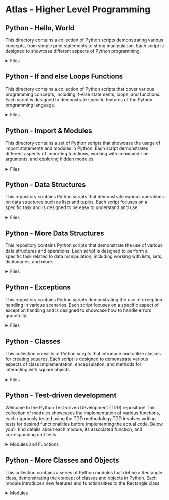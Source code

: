 # Atlas - Higher Level Programming
## Python - Hello, World

This directory contains a collection of Python scripts demonstrating various concepts, from simple print statements to string manipulation. Each script is designed to showcase different aspects of Python programming.
<details>
<summary> Files</summary>
<ul><li> 
<strong>2-print.py</strong>
This script uses the print function to display a message that emphasizes the universal and puzzle-like nature of programming.</li>
<li><strong>3-print_number.py</strong>
Here, a variable number is assigned a value, and the print statement displays it as part of a string.</li>
<li><strong>4-print_float.py</strong>
This script introduces floating-point numbers and uses formatted strings to display a specific number with two decimal places.</li>
<li><strong>5-print_string.py</strong>
The script demonstrates string repetition and slicing, displaying the original string repeated three times and only its first nine characters.</li>
<li><strong>6-concat.py</strong>
This script showcases string concatenation using the f-string format to create a welcome message.</li>
<li><strong>7-edges.py</strong>
The script demonstrates string slicing to extract specific portions of a word, including the first three letters, last two letters, and excluding the first and last letters </li>
<li><strong>8-concat_edges.py</strong>
This script involves string slicing to concatenate specific segments of a longer string.</li>
<li><strong>9-easter_egg.py</strong>
This script imports and prints the Zen of Python, a set of guiding principles for writing computer programs.</li>
</details>
  
## Python - If and else Loops Functions

This directory contains a collection of Python scripts that cover various programming concepts, including if-else statements, loops, and functions. Each script is designed to demonstrate specific features of the Python programming language.
<details>
<summary> Files</summary>
<ul><li> 
<strong>0-positive_or_negative.py</strong>
This script generates a random number and determines whether it's positive, negative, or zero.</li>
<li><strong>1-last_digit.py</strong>
This script determines and analyzes the last digit of a randomly generated number.</li>
<li><strong>2-print_alphabet.py</strong>
This script prints the alphabet in lowercase.</li>
<li><strong>3-print_alphabt.py</strong>
This script prints the alphabet excluding the letters 'e' and 'q'.</li>
<li><strong>4-print_hexa.py</strong>
This script prints decimal numbers along with their hexadecimal equivalents.</li>
<li><strong>5-print_comb2.py</strong>
This script prints combinations of two-digit numbers.</li>
<li><strong>6-print_comb3.py</strong>
This script prints combinations of two-digit numbers without repetition.</li>
<li><strong>7-islower.py</strong>
This script defines a function to check if a given character is lowercase.</li>
<li><strong>8-uppercase.py</strong>
This script defines a function to convert lowercase characters in a string to uppercase.</li>
<li><strong>9-print_last_digit.py</strong>
This script defines a function to print and return the last digit of a number.</li>
<li><strong>10-add.py</strong>
This script defines a function to add two numbers.</li>
<li><strong>11-pow.py</strong>
This script defines a function to calculate the power of one number raised to another.</li>
<li><strong>12-fizzbuzz.py</strong>
This script defines a function to implement the classic FizzBuzz problem for numbers from 1 to 100.</li>
</details>
  
## Python - Import & Modules

This directory contains a set of Python scripts that showcase the usage of import statements and modules in Python. Each script demonstrates different aspects of importing functions, working with command-line arguments, and exploring hidden modules.

<details>
<summary> Files</summary>
<ul><li> 
<strong>0-add.py</strong>
This script imports the add function from the module add_0 and performs a simple addition.</li>
<li> <strong>1-calculation.py</strong>
This script imports multiple functions (add, sub, mul, div) from the module calculator_1 and performs various calculations.</li>
<li><strong> 2-args.py</strong>
This script demonstrates working with command-line arguments and displays information about the provided arguments.</li>
<li> <strong>3-infinite_add.py</strong>
This script calculates the sum of an arbitrary number of command-line arguments.</li>
<li> <strong>4-hidden_discovery.py</strong>
This script explores the names in the hidden module hidden_4 and prints those that do not start with double underscores.</li>
<li><strong> 5-variable_load.py</strong>
This script imports the variable 'a' from the module variable_load_5 and prints its value. </li>
</details>
  
## Python - Data Structures

This repository contains Python scripts that demonstrate various operations on data structures such as lists and tuples. Each script focuses on a specific task and is designed to be easy to understand and use.

<details>
<summary> Files</summary>
<ul><li>
<strong>0-print_list_integer.py</strong>
Iterates through each element in the list and prints each integer using the `str.format()` method.</li>

<li><strong>1-element_at.py</strong>
 Returns the element at a specific position in the list. Returns `None` if the index is negative or out of range.</li>

<li><strong>2-replace_in_list.py</strong>
Replaces the element at a specific position in the list. Returns the original list if the index is negative or out of range.</li>

<li><strong>3-print_reversed_list_integer.py</strong>
Prints all integers of a list in reverse order using the `str.format()` method.</li>

<li><strong>4-new_in_list.py</strong>
Replaces an element in a list at a specific position without modifying the original list. Returns a copy of the original list if the index is negative or out of range.</li>

<li><strong>5-no_c.py</strong>
Removes all characters 'c' and 'C' from a string.</li>

<li><strong>6-print_matrix_integer.py</strong>
Prints a matrix of integers using the `str.format()` method.</li>

<li><strong>7-add_tuple.py</strong>
Adds two tuples and returns a tuple with the sum of corresponding elements.</li>

<li><strong>8-multiple_returns.py</strong>
Returns a tuple with the length of a string and its first character. Returns (0, None) if the string is empty.</li>

<li><strong>9-max_integer.py</strong>
Finds the biggest integer in a list.</li>

<li><strong>10-divisible_by_2.py</strong>
Finds all multiples of 2 in a list and returns a new list with `True` or `False`.</li>

<li><strong>11-delete_at.py</strong>
Deletes the item at a specific position in a list.</li>

<li><strong>12-switch.py</strong>
A script that swaps the values of two variables `a` and `b` and prints the result.</li>
</details>

## Python - More Data Structures

This repository contains Python scripts that demonstrate the use of various data structures and operations. Each script is designed to perform a specific task related to data manipulation, including working with lists, sets, dictionaries, and more.

<details>
<summary> Files</summary>
<ul><li>
<strong>0-square_matrix_simple.py:</strong> Computes the square value of all integers in a matrix.</li>

<li><strong>1-search_replace.py:</strong> Replaces all occurrences of an element with another in a new list.</li>

<li><strong>2-uniq_add.py:</strong> Adds all unique integers in a list (each integer only once).</li>

<li><strong>3-common_elements.py:</strong> Returns a set of common elements in two sets.</li>

<li><strong>4-only_diff_elements.py:</strong> Returns a set of elements present in only one set.</li>

<li><strong>5-number_keys.py:</strong> Returns the number of keys in a dictionary.</li>

<li><strong>6-print_sorted_dictionary.py:</strong> Prints a dictionary by ordered keys.</li>

<li><strong>7-update_dictionary.py:</strong> Updates a dictionary with a new key-value pair or modifies the value of an existing key.</li>

<li><strong>8-simple_delete.py:</strong> Deletes a key in a dictionary if it exists. </li
<li><strong>9-multiply_by_2.py:</strong> Returns a new dictionary with all values multiplied by 2. </li>

<li><strong>10-best_score.py:</strong> Returns the key with the biggest integer value in a dictionary.</li>

<li><strong>11-multiply_list_map.py:</strong> Returns a new list with all values multiplied by a number using map.</li>

<li><strong>12-roman_to_int.py:</strong> Converts a Roman numeral to an integer.</li>
</details>

## Python - Exceptions

This repository contains Python scripts demonstrating the use of exception handling in various scenarios. Each script focuses on a specific aspect of exception handling and is designed to showcase how to handle errors gracefully.

<details>
<summary> Files</summary>
<ul><li>
<strong>0-safe_print_list.py:</strong> Safely prints the elements of a list up to a specified number. Handles cases where the specified number is greater than the length of the list.</li>

<li><strong>1-safe_print_integer.py:</strong> Safely prints an integer using the `"{:d}".format()` method. Handles cases where the value is not an integer.</li>

<li><strong>2-safe_print_list_integers.py:</strong> Safely prints integers from a list up to a specified number. Skips elements that are not integers. </li>

<li><strong>3-safe_print_division.py:</strong> Safely performs division and prints the result. Handles cases of division by zero and prints the result, whether it's the actual result or `None`.</li>

<li><strong>4-list_division.py:</strong> Performs element-wise division of two lists and handles various exceptions, including division by zero, wrong type, and index out of range.</li>

<li><strong>5-raise_exception.py:</strong> Raises a `TypeError` with a custom message.</li>

<li><strong>6-raise_exception_msg.py:</strong> Raises a `NameError` with a custom message.</li>
</details>

## Python - Classes
This collection consists of Python scripts that introduce and utilize classes for creating squares. Each script is designed to demonstrate various aspects of class implementation, encapsulation, and methods for interacting with square objects.

<details>
<summary>Files</summary>
<ul><li>
<strong>0-square.py:</strong>
- A basic class named Square with no additional attributes or methods.</li>

<li><strong>1-square.py:</strong>
- Introduces a private attribute __size to represent the size of the square. Includes proper initialization and attribute documentation.</li>

<li><strong>2-square.py:</strong
- Enhances the Square class with input validation for the size attribute. Raises TypeError if size is not an integer and ValueError if size is less than 0.</li>

<li><strong>3-square.py:</strong>
- Expands the Square class by adding a method area that calculates and returns the area of the square.</li>

<li><strong>4-square.py:</strong>
- Introduces a property and setter for the size attribute, allowing better control over its manipulation.</li>

<li><strong>5-square.py</strong>
- Adds a new private attribute __position to the Square class, representing the position of the square. Implements a method my_print to visually represent the square.</li>

<li><strong>6-square.py</strong>
- Enhances the Square class with proper initialization of the new __position attribute, along with additional features in the my_print method for proper positioning and output.</li>
</details>
  
## Python - Test-driven development
Welcome to the Python Test-driven Development (TDD) repository! This collection of modules showcases the implementation of various functions, each rigorously tested using the TDD methodology.TDD involves writing tests for desired functionalities before implementing the actual code. Below, you'll find details about each module, its associated function, and corresponding unit tests.
<details>
<summary>Modules and Functions</summary>
<ul><li>

<strong>0-add_integer.py:</strong>
  - add_integer(a, b=98)
    - The add_integer function adds two numbers and returns the result as an integer. It validates input types and handles special cases, such as division by zero and overflow errors.</li>

<li><strong>2-matrix_divided.py</strong>
  - matrix_divided(matrix, div)
    - The matrix_divided function divides all elements of a matrix by a given divisor. It ensures the matrix is well-formed, the divisor is a number, and handles various edge cases.</li>

<li><strong>3-say_my_name.py:</strong>
  - say_my_name(first_name, last_name="")
    - The say_my_name function prints "My name is <first name> <last name>". It checks if the input names are strings.</li>

<li><strong>4-print_square.py:</strong>
  - print_square(size)
    - The print_square function prints a square of '#' characters. It validates the size input and handles errors accordingly.</li>

<li><strong>5-text_indentation.py:</strong>
  - text_indentation(text)
    - The text_indentation function prints a text with two new lines after each of these characters: ., ? and :. It validates the input text and adds new lines as required.</li>

<li><strong>6-max_integer.py:</strong>
  - max_integer(list=[])
    - The max_integer function finds and returns the maximum integer in a list of integers. If the list is empty, the function returns None. It includes various test cases to ensure accurate functionality.</li>
    
<li> <strong>Unit Tests</strong>

Each module is accompanied by a set of unit tests located in the <strong>tests</strong> folder. These tests thoroughly validate the correctness and functionality of the implemented functions.</li>
</details>

## Python - More Classes and Objects

This collection contains a series of Python modules that define a Rectangle class, demonstrating the concept of classes and objects in Python. Each module introduces new features and functionalities to the Rectangle class.

<details>
<summary> Modules</summary>
<ul><li>
<strong>0-rectangle.py:</strong>
  - Introduction to the Rectangle class.
  - Represents an empty rectangle.</li>
    
<li><strong>1-rectangle.py</strong>
  - Enhanced Rectangle class with width and height attributes.
  - Implements initialization with optional width and height parameters.
  - Handles validation for width and height parameters.</li>
    
<li><strong>2-rectangle.py:</strong>
  - Adds methods to calculate area and perimeter of the rectangle.</li>
    
<li><strong>3-rectangle.py</strong>
  - Implements a string representation of the rectangle using the <strong> __str__ </strong> method.</li>
    
<li><strong>4-rectangle.py:</strong>
  - Introduces the <strong> __repr__ </strong> method for a string representation that can recreate the object.</li>
    
<li><strong>5-rectangle.py:</strong>
  - Implements a method to delete an instance of the Rectangle class.</li>
    
<li><strong>6-rectangle.py:</strong>
  - Adds a class attribute number_of_instances to track the number of instances created.</li>
    
<li><strong>7-rectangle.py:</strong>
  - Introduces a public class attribute print_symbol to customize the string representation.</li>
    
<li><strong>8-rectangle.py:</strong>
  - Implements a static method bigger_or_equal to compare two rectangles based on their area.</li>
    
<li><strong>9-rectangle.py:</strong>
  - Introduces a class method square to create a square Rectangle instance with equal width and height. </li>
  </details>
